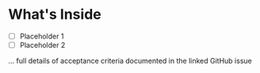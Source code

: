 # What's Inside

- [ ] Placeholder 1
- [ ] Placeholder 2

... full details of acceptance criteria documented in the linked GitHub issue

[//]: <> 'Self Checklist When Opening a Pull Request'

[//]: # "Pull Request Title Follows MCSS-<github issue number>: <Issue Title>, e.g. MCSS-123: Example Title (Commit messages do not need to follow convention but recommended)"
[//]: # "All ticket requirements are met. If not, then create a draft PR"
[//]: # "GitHub Issue Pre-Linked to Branch"
[//]: # "Correct Label to this Branch (Can be done after PR is created)"